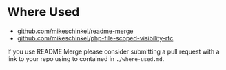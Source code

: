 # Where Used
- [github.com/mikeschinkel/readme-merge](https://github.com/mikeschinkel/readme-merge)
- [github.com/mikeschinkel/php-file-scoped-visibility-rfc](https://github.com/mikeschinkel/php-file-scoped-visibility-rfc)

If you use README Merge please consider submitting a pull request with a link to your repo using to contained in `./where-used.md`.